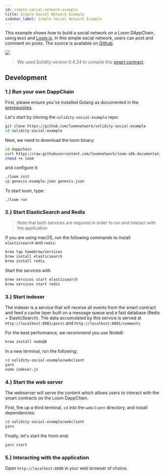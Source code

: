```yaml
---
id: simple-social-network-example
title: Simple Social Network Example
sidebar_label: Simple Social Network Example
---
```


This example shows how to build a social network on a Loom DAppChain, using `Web3` and [Loom.js](https://github.com/loomnetwork/loom-js).
In this simple social network, users can post and comment on posts. The source is available on [Github](https://github.com/loomnetwork/solidity-social-example).

![](https://dzwonsemrish7.cloudfront.net/items/2W3c2O3G2A1q1l3f3D3d/Screen%20Recording%202018-05-29%20at%2003.35%20PM.gif)

> We used Solidity version 0.4.24 to compile this [smart contract](https://github.com/loomnetwork/solidity-social-example/blob/master/dappchain/SimpleSocialNetwork.sol).

Development
----

### 1.) Run your own DappChain

First, please ensure you've installed Golang as documented in the [prerequisites](https://loomx.io/developers/en/prereqs.html).


Let's start by cloning the `solidity-social-example` repo:

```bash
git clone https://github.com/loomnetwork/solidity-social-example
cd solidity-social-example
```

Next, we need to download the loom binary:

```bash
cd dappchain
curl https://raw.githubusercontent.com/loomnetwork/loom-sdk-documentation/master/scripts/get_loom.sh | sh
chmod +x loom
```

and configure it:

```bash
./loom init
cp genesis.example.json genesis.json
```

To start loom, type:

```
./loom run
```

### 2.) Start ElasticSearch and Redis

> Note that both services are required in order to run and interact with the application

If you are using macOS, run the following commands to install `elasticsearch` and `redis`:

```bash
brew tap homebrew/services
brew install elasticsearch
brew install redis
```

Start the services with

```bash
brew services start elasticsearch
brew services start redis
```

### 3.) Start indexer

The indexer is a service that will receive all events from the smart contract and feed a cache layer built on a message queue and a fast database (Redis + ElasticSearch).
The data accumulated by this service is served at `http://localhost:8081/posts` and `http://localhost:8081/comments`

For the best performance, we recommend you use Node8:

```bash
brew install node@8
```

In a new terminal, run the following:

```bash
cd solidity-social-example/webclient
yarn
node indexer.js
```

### 4.) Start the web server

The webserver will serve the content which allows users to interact with the smart contracts on the Loom DappChain.

First, fire up a third terminal, `cd` into the `webclient` directory, and install dependencies:

```bash
cd solidity-social-example/webclient
yarn
```

Finally, let's start the front-end:

```bash
yarn start
```

### 5.) Interacting with the application

Open `http://localhost:8080` in your web browser of choice.
